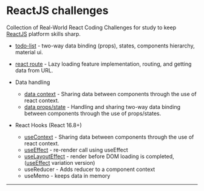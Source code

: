 # ReactJS challenges
Collection of Real-World React Coding Challenges for study to keep [ReactJS](https://reactjs.org/) platform skills sharp.

- [todo-list](./to-do-list/) - two-way data binding (props), states, components hierarchy, material ui.
- [react route](./router/) - Lazy loading feature implementation, routing, and getting data from URL.

- Data handling 
    - [data context](./data-context/) - Sharing data between components through the use of react context.
    - [data props/state](./data-props/) - Handling and sharing two-way data binding between components through the use of props/states.
- React Hooks (React 16.8+)
    - [useContext](./data-context/) - Sharing data between components through the use of react context.
    - [useEffect](./react-hooks-useeffect/) - re-render call using useEffect 
    - [useLayoutEffect](./react-hooks-uselayouteffect/) - render before DOM loading is completed, ([useEffect](./react-hooks-useeffect/) variation version)
    - useReducer - Adds reducer to a component context
    - useMemo - keeps data in memory

---